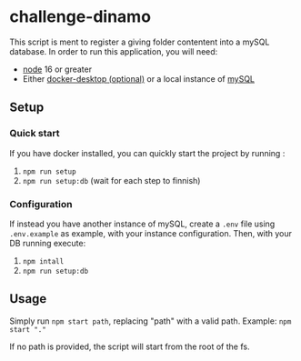 # challenge-dinamo

This script is ment to register a giving folder contentent into a mySQL database.
In order to run this application, you will need:
 - [node](https://nodejs.org/es/download/) 16 or greater
 - Either [docker-desktop (optional)](https://www.docker.com/products/docker-desktop/) or a local instance of [mySQL](https://www.mysql.com/downloads/)

## Setup

### Quick start

If you have docker installed, you can quickly start the project by running :
 1. `npm run setup`
 2. `npm run setup:db`
(wait for each step to finnish)

### Configuration
If instead you have another instance of mySQL, create a `.env` file using `.env.example` as example, with your instance configuration.
Then, with your DB running execute:
 1. `npm intall`
 2. `npm run setup:db`

## Usage

Simply run `npm start path`, replacing "path" with a valid path. 
Example: `npm start "."`

If no path is provided, the script will start from the root of the fs.

